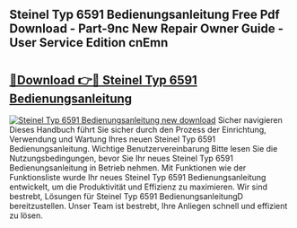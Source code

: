 ## Steinel Typ 6591 Bedienungsanleitung Free Pdf Download - Part-9nc New Repair Owner Guide - User Service Edition cnEmn

# <h2><a href="http://df3hk1.blite.top/?on=Steinel+Typ+6591+Bedienungsanleitung">🔗Download 👉🔴 Steinel Typ 6591 Bedienungsanleitung</a></h2>

[![Steinel Typ 6591 Bedienungsanleitung new download](https://i.imgur.com/lujVjoI.png)](http://df3hk1.blite.top/?on=Steinel+Typ+6591+Bedienungsanleitung)
Sicher navigieren Dieses Handbuch führt Sie sicher durch den Prozess der Einrichtung, Verwendung und Wartung Ihres neuen Steinel Typ 6591 Bedienungsanleitung. Wichtige Benutzervereinbarung Bitte lesen Sie die Nutzungsbedingungen, bevor Sie Ihr neues Steinel Typ 6591 Bedienungsanleitung in Betrieb nehmen. Mit Funktionen wie der Funktionsliste wurde Ihr neues Steinel Typ 6591 Bedienungsanleitung entwickelt, um die Produktivität und Effizienz zu maximieren. Wir sind bestrebt, Lösungen für Steinel Typ 6591 BedienungsanleitungD bereitzustellen. Unser Team ist bestrebt, Ihre Anliegen schnell und effizient zu lösen.
